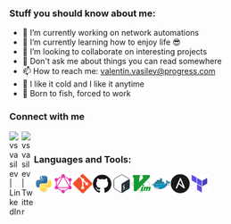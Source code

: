 ### Stuff you should know about me:

- 🔭 I’m currently working on network automations
- 🌱 I’m currently learning how to enjoy life :sunglasses:
- 👯 I’m looking to collaborate on interesting projects
- 💬 Don't ask me about things you can read somewhere
- 📫 How to reach me: valentin.vasilev@progress.com
- :beer: I like it cold and I like it anytime
- :fishing_pole_and_fish: Born to fish, forced to work

### Connect with me

[<img align="left" alt="vsvasilev | LinkedIn" width="22px" src="https://cdn.jsdelivr.net/npm/simple-icons@v3/icons/linkedin.svg" />][linkedin]
[<img align="left" alt="vsvasilev | Twitter" width="22px" src="https://cdn.jsdelivr.net/npm/simple-icons@v3/icons/twitter.svg" />][twitter]

<br />

### Languages and Tools:

<img align="left" alt="python" width="35px" src="https://github.com/devicons/devicon/blob/master/icons/python/python-original.svg" />
<img align="left" alt="graphql" width="35px" src="https://github.com/devicons/devicon/blob/master/icons/graphql/graphql-plain.svg" />
<img align="left" alt="git" width="35px" src="https://github.com/devicons/devicon/blob/master/icons/git/git-original.svg" />
<img align="left" alt="github" width="35px" src="https://github.com/devicons/devicon/blob/master/icons/github/github-original.svg" />
<img align="left" alt="shell" width="35px" src="https://github.com/devicons/devicon/blob/master/icons/bash/bash-original.svg" />
<img align="left" alt="vim" width="35px" src="https://github.com/devicons/devicon/blob/master/icons/vim/vim-plain.svg" />
<img align="left" alt="docker" width="35px" src="https://github.com/devicons/devicon/blob/master/icons/docker/docker-original.svg" />
<img align="left" alt="ansible" width="35px" src="https://github.com/devicons/devicon/blob/master/icons/ansible/ansible-original.svg" />
<img align="left" alt="terraform" width="35px" src="https://github.com/devicons/devicon/blob/master/icons/terraform/terraform-original.svg" />

<br />
<br />


[twitter]: https://twitter.com/vsvasilev
[linkedin]: https://linkedin.com/in/valentinvasilev
